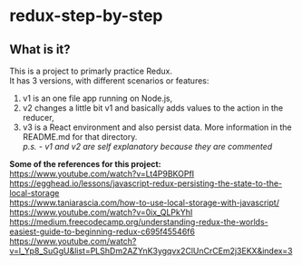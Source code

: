 # redux-step-by-step

## What is it?
This is a project to primarly practice Redux.  
It has 3 versions, with different scenarios or features:  
1. v1 is an one file app running on Node.js,  
2. v2 changes a little bit v1 and basically adds values to the action in the reducer,  
3. v3 is a React environment and also persist data. More information in the README.md for that directory.  
*p.s. - v1 and v2 are self explanatory because they are commented*
  
**Some of the references for this project:**  
https://www.youtube.com/watch?v=Lt4P9BKOPfI  
https://egghead.io/lessons/javascript-redux-persisting-the-state-to-the-local-storage  
https://www.taniarascia.com/how-to-use-local-storage-with-javascript/  
https://www.youtube.com/watch?v=0ix_QLPkYhI  
https://medium.freecodecamp.org/understanding-redux-the-worlds-easiest-guide-to-beginning-redux-c695f45546f6  
https://www.youtube.com/watch?v=l_Yp8_SuGgU&list=PLShDm2AZYnK3ygqvx2ClUnCrCEm2j3EKX&index=3

